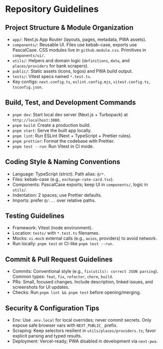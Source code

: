 # Repository Guidelines

## Project Structure & Module Organization
- `app/`: Next.js App Router (layouts, pages, metadata, PWA assets).
- `components/`: Reusable UI. Files use kebab-case, exports use PascalCase. CSS modules live in `github.module.css`. Primitives in `components/ui/`.
- `utils/`: Helpers and domain logic (`definitions`, `data`, and `places/providers` for bank scrapers).
- `public/`: Static assets (icons, logos) and PWA build output.
- `tests/`: Vitest specs named `*.test.ts`.
- Key configs: `next.config.ts`, `eslint.config.mjs`, `vitest.config.ts`, `tsconfig.json`.

## Build, Test, and Development Commands
- `pnpm dev`: Start local dev server (Next.js + Turbopack) at `http://localhost:3000`.
- `pnpm build`: Create a production build.
- `pnpm start`: Serve the built app locally.
- `pnpm lint`: Run ESLint (Next + TypeScript + Prettier rules).
- `pnpm prettier`: Format the codebase with Prettier.
- `pnpm test --run`: Run Vitest in CI mode.

## Coding Style & Naming Conventions
- Language: TypeScript (strict). Path alias: `@/*`.
- Files: kebab-case (e.g., `exchange-rate-card.tsx`).
- Components: PascalCase exports; keep UI in `components/`, logic in `utils/`.
- Indentation: 2 spaces; use Prettier defaults.
- Imports: prefer `@/...` over relative paths.

## Testing Guidelines
- Framework: Vitest (node environment).
- Location: `tests/` with `*.test.ts` filenames.
- Mocks: `vi.mock` external calls (e.g., `axios`, providers) to avoid network.
- Run locally: `pnpm test` or CI-like `pnpm test --run`.

## Commit & Pull Request Guidelines
- Commits: Conventional style (e.g., `fix(utils): correct JSON parsing`). Common types: `feat`, `fix`, `refactor`, `chore`, `build`.
- PRs: Small, focused changes. Include description, linked issues, and screenshots for UI updates.
- Checks: Run `pnpm lint && pnpm test` before opening/merging.

## Security & Configuration Tips
- Env: Use `.env.local` for local overrides; never commit secrets. Only expose safe browser vars with `NEXT_PUBLIC_` prefix.
- Scraping: Keep selectors resilient in `utils/places/providers.ts`; favor explicit parsing and typed results.
- Deployment: Vercel-ready; PWA disabled in development via `next-pwa`.

